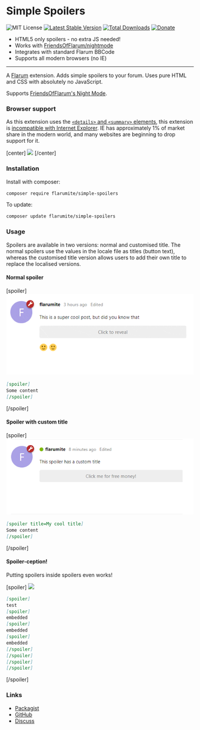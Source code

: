 # Simple Spoilers

![MIT License](https://img.shields.io/badge/license-MIT-blue.svg) [![Latest Stable Version](https://img.shields.io/packagist/v/flarumite/simple-spoilers.svg)](https://packagist.org/packages/flarumite/simple-spoilers) [![Total Downloads](https://img.shields.io/packagist/dt/flarumite/simple-spoilers.svg)](https://packagist.org/packages/flarumite/simple-spoilers) [![Donate](https://www.paypalobjects.com/en_GB/i/btn/btn_donate_SM.gif)](https://www.paypal.com/cgi-bin/webscr?cmd=_s-xclick&hosted_button_id=QCCXU72DC9LB4&source=url)


- HTML5 only spoilers - no extra JS needed!
- Works with [FriendsOfFlarum/nightmode](https://github.com/FriendsOfFlarum/nightmode)
- Integrates with standard Flarum BBCode
- Supports all modern browsers (no IE)

----

A [Flarum](http://flarum.org) extension. Adds simple spoilers to your forum. Uses pure HTML and CSS with absolutely no JavaScript.

Supports [FriendsOfFlarum's Night Mode](https://github.com/friendsofflarum/nightmode).

### Browser support

As this extension uses the [`<details>` and `<summary>` elements](https://developer.mozilla.org/en-US/docs/Web/HTML/Element/details), this extension is [incompatible with Internet Explorer](https://caniuse.com/details). IE has approximately 1% of market share in the modern world, and many websites are beginning to drop support for it.

[center]
![](https://caniuse.bitsofco.de/image/details.png)
[/center]

### Installation

Install with composer:

```sh
composer require flarumite/simple-spoilers
```

To update:

```sh
composer update flarumite/simple-spoilers
```

### Usage

Spoilers are available in two versions: normal and customised title. The normal spoilers use the values in the locale file as titles (button text), whereas the customised title version allows users to add their own title to replace the localised versions.

#### Normal spoiler

[spoiler]
![](https://github.com/flarumite/simple-spoilers/blob/main/docs/normal.gif?raw=true)

```md
[spoiler]
Some content
[/spoiler]
```
[/spoiler]

#### Spoiler with custom title

[spoiler]
![](https://github.com/flarumite/simple-spoilers/blob/main/docs/custom-title.gif?raw=true)

```md
[spoiler title=My cool title]
Some content
[/spoiler]
```
[/spoiler]

#### Spoiler-ception!

Putting spoilers inside spoilers even works!

[spoiler]
![](https://github.com/flarumite/simple-spoilers/blob/main/docs/embedded.png?raw=true)

```md
[spoiler]
test
[spoiler]
embedded
[spoiler]
embedded
[spoiler]
embedded
[/spoiler]
[/spoiler]
[/spoiler]
[/spoiler]
```
[/spoiler]

### Links

- [Packagist](https://packagist.org/packages/flarumite/simple-spoilers)
- [GitHub](https://github.com/flarumite/simple-spoilers)
- [Discuss](https://github.com/flarumite/simple-spoilers)
